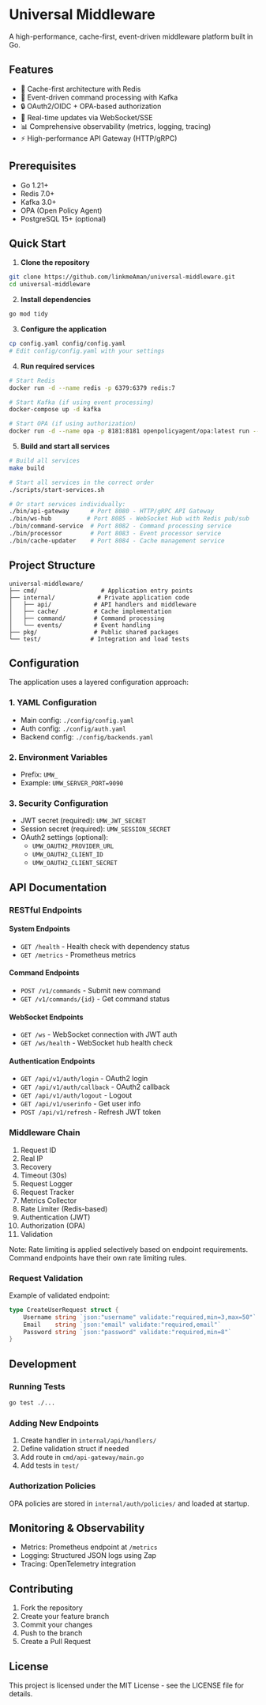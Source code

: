 # Universal Middleware

A high-performance, cache-first, event-driven middleware platform built in Go.

## Features

- 🚀 Cache-first architecture with Redis
- 🔄 Event-driven command processing with Kafka
- 🔒 OAuth2/OIDC + OPA-based authorization
- 📡 Real-time updates via WebSocket/SSE
- 📊 Comprehensive observability (metrics, logging, tracing)
- ⚡ High-performance API Gateway (HTTP/gRPC)

## Prerequisites

- Go 1.21+
- Redis 7.0+
- Kafka 3.0+
- OPA (Open Policy Agent)
- PostgreSQL 15+ (optional)

## Quick Start

1. **Clone the repository**
```bash
git clone https://github.com/linkmeAman/universal-middleware.git
cd universal-middleware
```

2. **Install dependencies**
```bash
go mod tidy
```

3. **Configure the application**
```bash
cp config.yaml config/config.yaml
# Edit config/config.yaml with your settings
```

4. **Run required services**
```bash
# Start Redis
docker run -d --name redis -p 6379:6379 redis:7

# Start Kafka (if using event processing)
docker-compose up -d kafka

# Start OPA (if using authorization)
docker run -d --name opa -p 8181:8181 openpolicyagent/opa:latest run --server
```

5. **Build and start all services**
```bash
# Build all services
make build

# Start all services in the correct order
./scripts/start-services.sh

# Or start services individually:
./bin/api-gateway      # Port 8080 - HTTP/gRPC API Gateway
./bin/ws-hub          # Port 8085 - WebSocket Hub with Redis pub/sub
./bin/command-service  # Port 8082 - Command processing service
./bin/processor        # Port 8083 - Event processor service
./bin/cache-updater    # Port 8084 - Cache management service
```

## Project Structure

```
universal-middleware/
├── cmd/                  # Application entry points
├── internal/            # Private application code
│   ├── api/            # API handlers and middleware
│   ├── cache/          # Cache implementation
│   ├── command/        # Command processing
│   └── events/         # Event handling
├── pkg/                # Public shared packages
└── test/              # Integration and load tests
```

## Configuration

The application uses a layered configuration approach:

### 1. YAML Configuration
- Main config: `./config/config.yaml`
- Auth config: `./config/auth.yaml`
- Backend config: `./config/backends.yaml`

### 2. Environment Variables
- Prefix: `UMW_`
- Example: `UMW_SERVER_PORT=9090`

### 3. Security Configuration
- JWT secret (required): `UMW_JWT_SECRET`
- Session secret (required): `UMW_SESSION_SECRET`
- OAuth2 settings (optional):
  - `UMW_OAUTH2_PROVIDER_URL`
  - `UMW_OAUTH2_CLIENT_ID`
  - `UMW_OAUTH2_CLIENT_SECRET`

## API Documentation

### RESTful Endpoints

#### System Endpoints
- `GET /health` - Health check with dependency status
- `GET /metrics` - Prometheus metrics

#### Command Endpoints
- `POST /v1/commands` - Submit new command
- `GET /v1/commands/{id}` - Get command status

#### WebSocket Endpoints
- `GET /ws` - WebSocket connection with JWT auth
- `GET /ws/health` - WebSocket hub health check

#### Authentication Endpoints
- `GET /api/v1/auth/login` - OAuth2 login
- `GET /api/v1/auth/callback` - OAuth2 callback
- `GET /api/v1/auth/logout` - Logout
- `GET /api/v1/userinfo` - Get user info
- `POST /api/v1/refresh` - Refresh JWT token

### Middleware Chain

1. Request ID
2. Real IP
3. Recovery
4. Timeout (30s)
5. Request Logger
6. Request Tracker
7. Metrics Collector
8. Rate Limiter (Redis-based)
9. Authentication (JWT)
10. Authorization (OPA)
11. Validation

Note: Rate limiting is applied selectively based on endpoint requirements. Command endpoints have their own rate limiting rules.

### Request Validation

Example of validated endpoint:

```go
type CreateUserRequest struct {
    Username string `json:"username" validate:"required,min=3,max=50"`
    Email    string `json:"email" validate:"required,email"`
    Password string `json:"password" validate:"required,min=8"`
}
```

## Development

### Running Tests
```bash
go test ./...
```

### Adding New Endpoints

1. Create handler in `internal/api/handlers/`
2. Define validation struct if needed
3. Add route in `cmd/api-gateway/main.go`
4. Add tests in `test/`

### Authorization Policies

OPA policies are stored in `internal/auth/policies/` and loaded at startup.

## Monitoring & Observability

- Metrics: Prometheus endpoint at `/metrics`
- Logging: Structured JSON logs using Zap
- Tracing: OpenTelemetry integration

## Contributing

1. Fork the repository
2. Create your feature branch
3. Commit your changes
4. Push to the branch
5. Create a Pull Request

## License

This project is licensed under the MIT License - see the LICENSE file for details.